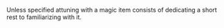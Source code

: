 Unless specified attuning with a magic item consists of dedicating a short rest to familiarizing with it.